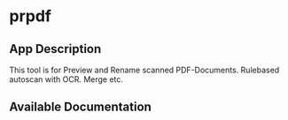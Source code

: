 # prpdf

## App Description

This tool is for Preview and Rename scanned PDF-Documents. Rulebased autoscan with OCR. Merge etc.

## Available Documentation

